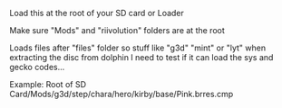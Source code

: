Load this at the root of your SD card or Loader

Make sure "Mods" and "riivolution" folders are at the root

Loads files after "files" folder so stuff like "g3d" "mint" or "lyt" when extracting the disc from dolphin I need to test if it can load the sys and gecko codes...

Example: Root of SD Card/Mods/g3d/step/chara/hero/kirby/base/Pink.brres.cmp

